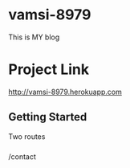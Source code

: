# vamsi-8979
This is MY blog
# Project Link
http://vamsi-8979.herokuapp.com
## Getting Started
Two routes
### 
/contact
